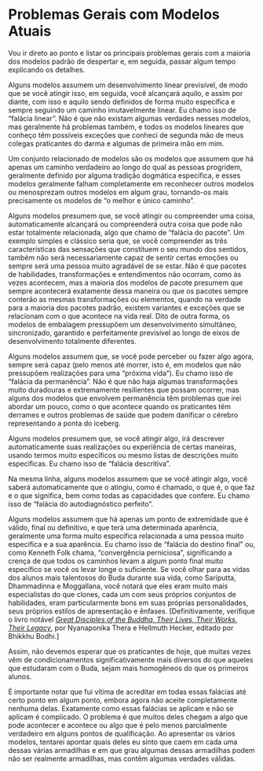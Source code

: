 # Problemas Gerais com Modelos Atuais

Vou ir direto ao ponto e listar os principais problemas gerais com a maioria dos modelos padrão de despertar e, em seguida, passar algum tempo explicando os detalhes.

Alguns modelos assumem um desenvolvimento linear previsível, de modo que se você atingir isso, em seguida, você alcançará aquilo, e assim por diante, com isso e aquilo sendo definidos de forma muito específica e sempre seguindo um caminho imutavelmente linear. Eu chamo isso de “falácia linear”. Não é que não existam algumas verdades nesses modelos, mas geralmente há problemas também, e todos os modelos lineares que conheço têm possíveis exceções que conheci de segunda mão de meus colegas praticantes do darma e algumas de primeira mão em mim.

Um conjunto relacionado de modelos são os modelos que assumem que há apenas um caminho verdadeiro ao longo do qual as pessoas progridem, geralmente definido por alguma tradição dogmática específica, e esses modelos geralmente falham completamente em reconhecer outros modelos ou menosprezam outros modelos em algum grau, tornando-os mais precisamente os modelos de “o melhor e único caminho”.

Alguns modelos presumem que, se você atingir ou compreender uma coisa, automaticamente alcançará ou compreenderá outra coisa que pode não estar totalmente relacionada, algo que chamo de “falácia do pacote”. Um exemplo simples e clássico seria que, se você compreender as três características das sensações que constituem o seu mundo dos sentidos, também não será necessariamente capaz de sentir certas emoções ou sempre será uma pessoa muito agradável de se estar. Não é que pacotes de habilidades, transformações e entendimentos não ocorram, como às vezes acontecem, mas a maioria dos modelos de pacote presumem que sempre acontecerá exatamente dessa maneira ou que os pacotes sempre conterão as mesmas transformações ou elementos, quando na verdade para a maioria dos pacotes padrão, existem variantes e exceções que se relacionam com o que acontece na vida real. Dito de outra forma, os modelos de embalagem pressupõem um desenvolvimento simultâneo, sincronizado, garantido e perfeitamente previsível ao longo de eixos de desenvolvimento totalmente diferentes.

Alguns modelos assumem que, se você pode perceber ou fazer algo agora, sempre será capaz (pelo menos até morrer, isto é, em modelos que não pressupõem realizações para uma “próxima vida”). Eu chamo isso de “falácia da permanência”. Não é que não haja algumas transformações muito duradouras e extremamente resilientes que possam ocorrer, mas alguns dos modelos que envolvem permanência têm problemas que irei abordar um pouco, como o que acontece quando os praticantes têm derrames e outros problemas de saúde que podem danificar o cérebro representando a ponta do iceberg.

Alguns modelos presumem que, se você atingir algo, irá descrever automaticamente suas realizações ou experiência de certas maneiras, usando termos muito específicos ou mesmo listas de descrições muito específicas. Eu chamo isso de “falácia descritiva”.

Na mesma linha, alguns modelos assumem que se você atingir algo, você saberá automaticamente que o atingiu, como é chamado, o que é, o que faz e o que significa, bem como todas as capacidades que confere. Eu chamo isso de “falácia do autodiagnóstico perfeito”.

Alguns modelos assumem que há apenas um ponto de extremidade que é válido, final ou definitivo, e que terá uma determinada aparência, geralmente uma forma muito específica relacionada a uma pessoa muito específica e a sua aparência. Eu chamo isso de “falácia do destino final” ou, como Kenneth Folk chama, “convergência perniciosa”, significando a crença de que todos os caminhos levam a algum ponto final muito específico se você os levar longe o suficiente. Se você olhar para as vidas dos alunos mais talentosos do Buda durante sua vida, como Sariputta, Dhammadinna e Moggallana, você notará que eles eram muito mais especialistas do que clones, cada um com seus próprios conjuntos de habilidades, eram particularmente bons em suas próprias personalidades, seus próprios estilos de apresentação e ênfases. [Definitivamente, verifique o livro notável [_Great Disciples of the Buddha, Their Lives, Their Works, Their Legacy_](https://wisdomexperience.org/product/great-disciples-buddha/), por Nyanaponika Thera e Hellmuth Hecker, editado por Bhikkhu Bodhi.]

Assim, não devemos esperar que os praticantes de hoje, que muitas vezes vêm de condicionamentos significativamente mais diversos do que aqueles que estudaram com o Buda, sejam mais homogêneos do que os primeiros alunos.

É importante notar que fui vítima de acreditar em todas essas falácias até certo ponto em algum ponto, embora agora não aceite completamente nenhuma delas. Exatamente como essas falácias se aplicam e não se aplicam é complicado. O problema é que muitos deles chegam a algo que pode acontecer e acontece ou algo que é pelo menos parcialmente verdadeiro em alguns pontos de qualificação. Ao apresentar os vários modelos, tentarei apontar quais deles eu sinto que caem em cada uma dessas várias armadilhas e em que grau algumas dessas armadilhas podem não ser realmente armadilhas, mas contêm algumas verdades válidas.
